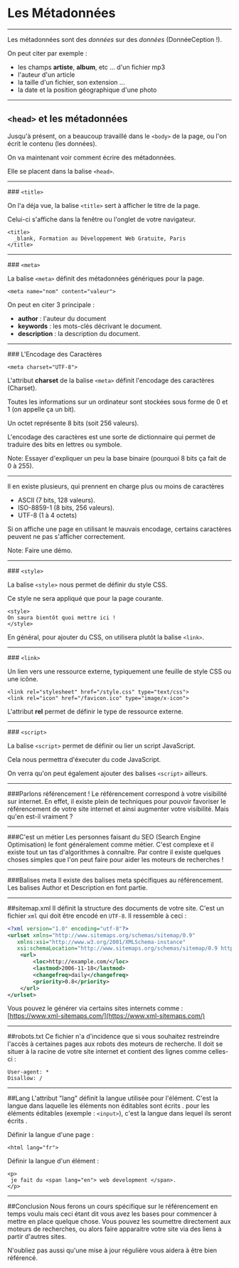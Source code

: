 # Les Métadonnées



---



Les métadonnées sont des _données_ sur des _données_ (DonnéeCeption !).

On peut citer par exemple :
- les champs **artiste**, **album**, etc ... d'un fichier mp3
- l'auteur d'un article
- la taille d'un fichier, son extension ...
- la date et la position géographique d'une photo


***


## `<head>` et les métadonnées

Jusqu'à présent, on a beaucoup travaillé dans le `<body>` de la page, ou l'on écrit le contenu (les données).

On va maintenant voir comment écrire des métadonnées.

Elle se placent dans la balise `<head>`.


***


### `<title>`

On l'a déja vue, la balise `<title>` sert à afficher le titre de la page.

Celui-ci s'affiche dans la fenêtre ou l'onglet de votre navigateur.

```
<title>
  _blank, Formation au Développement Web Gratuite, Paris
</title>
```


***


### `<meta>`

La balise `<meta>` définit des métadonnées génériques pour la page.

`<meta name="nom" content="valeur">`

On peut en citer 3 principale :
- **author** :  l'auteur du document
- **keywords** : les mots-clés décrivant le document.
- **description** : la description du document.


***


### L'Encodage des Caractères

`<meta charset="UTF-8">`

L'attribut **charset** de la balise `<meta>` définit l'encodage des caractères (Charset).

Toutes les informations sur un ordinateur sont stockées sous forme de 0 et 1 (on appelle ça un bit).

Un octet représente 8 bits (soit 256 valeurs).

L'encodage des caractères est une sorte de dictionnaire qui permet de traduire des bits en lettres ou symbole.

Note: Essayer d'expliquer un peu la base binaire (pourquoi 8 bits ça fait de 0 à 255).


***


Il en existe plusieurs, qui prennent en charge plus ou moins de caractères
- ASCII (7 bits, 128 valeurs).
- ISO-8859-1 (8 bits, 256 valeurs).
- UTF-8 (1 à 4 octets)

Si on affiche une page en utilisant le mauvais encodage, certains caractères peuvent ne pas s'afficher correctement.

Note: Faire une démo.


***


### `<style>`

La balise `<style>` nous permet de définir du style CSS.

Ce style ne sera appliqué que pour la page courante.

```
<style>
On saura bientôt quoi mettre ici !
</style>
```

En général, pour ajouter du CSS, on utilisera plutôt la balise `<link>`.


***


### `<link>`

Un lien vers une ressource externe, typiquement une feuille de style CSS ou une icône.

```
<link rel="stylesheet" href="/style.css" type="text/css">
<link rel="icon" href="/favicon.ico" type="image/x-icon">
```

L'attribut **rel** permet de définir le type de ressource externe.


***


### `<script>`

La balise `<script>` permet de définir ou lier un script JavaScript.

Cela nous permettra d'éxecuter du code JavaScript.

On verra qu'on peut également ajouter des balises `<script>` ailleurs.



---



###Parlons référencement !
Le référencement correspond à votre visibilité sur internet. En effet, il existe plein de techniques pour pouvoir favoriser le référencement de votre site internet et ainsi augmenter votre visibilité. Mais qu'en est-il vraiment ?


***


###C'est un métier
Les personnes faisant du SEO (Search Engine Optimisation) le font généralement comme métier. C'est complexe et il existe tout un tas d'algorithmes à connaître. Par contre il existe quelques choses simples que l'on peut faire pour aider les moteurs de recherches !


***


###Balises meta
Il existe des balises meta spécifiques au référencement. Les balises Author et Description en font partie.


***


##sitemap.xml
Il définit la structure des documents de votre site. C'est un fichier `xml` qui doit être encodé en `UTF-8`. Il ressemble à ceci :

```xml
<?xml version="1.0" encoding="utf-8"?>
<urlset xmlns="http://www.sitemaps.org/schemas/sitemap/0.9"
   xmlns:xsi="http://www.w3.org/2001/XMLSchema-instance"
   xsi:schemaLocation="http://www.sitemaps.org/schemas/sitemap/0.9 http://www.sitemaps.org/schemas/sitemap/0.9/sitemap.xsd">
    <url>
        <loc>http://example.com/</loc>
        <lastmod>2006-11-18</lastmod>
        <changefreq>daily</changefreq>
        <priority>0.8</priority>
    </url>
</urlset>
```

Vous pouvez le générer via certains sites internets comme : [https://www.xml-sitemaps.com/](https://www.xml-sitemaps.com/)


***


##robots.txt
Ce fichier n'a d'incidence que si vous souhaitez restreindre l'accès à certaines pages aux robots des moteurs de recherche.
Il doit se situer à la racine de votre site internet et contient des lignes comme celles-ci :

```
User-agent: *
Disallow: /
```


***


##Lang
L'attribut "lang" définit la langue utilisée pour l'élément.
C'est la langue dans laquelle les éléments non éditables sont écrits . pour les éléments éditables (exemple : `<input>`), c'est la langue dans lequel ils seront écrits .

Définir la langue d'une page :

```
<html lang="fr">
```
Définir la langue d'un élément :

```
<p>
 je fait du <span lang="en"> web development </span>.
</p>
```


***


##Conclusion
Nous ferons un cours spécifique sur le référencement en temps voulu mais ceci étant dit vous avez les bases pour commencer à mettre en place quelque chose. Vous pouvez les soumettre directement aux moteurs de recherches, ou alors faire apparaitre votre site via des liens à partir d'autres sites.

N'oubliez pas aussi qu'une mise à jour régulière vous aidera à être bien référencé.
<!-- TODO cours réel sur le référencement -->
